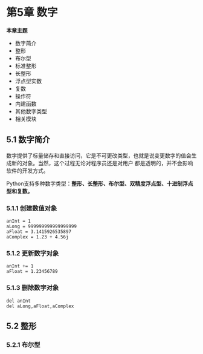 # 第5章 数字

<b>本章主题</b>

* 数字简介
* 整形
* 布尔型
* 标准整形
* 长整形
* 浮点型实数
* 复数
* 操作符
* 内建函数
* 其他数字类型
* 相关模块

## 5.1 数字简介

数字提供了标量储存和直接访问，它是不可更改类型，也就是说变更数字的值会生成新的对象。当然，这个过程无论对程序员还是对用户
都是透明的，并不会影响软件的开发方式。

Python支持多种数字类型：<b>整形、长整形、布尔型、双精度浮点型、十进制浮点型和复数。</b>

### 5.1.1 创建数值对象

    anInt = 1
    aLong = 999999999999999999
    aFloat = 3.1415926535897
    aComplex = 1.23 + 4.56j

### 5.1.2 更新数字对象

    anInt += 1
    aFloat = 1.23456789

### 5.1.3 删除数字对象

    del anInt
    del aLong,aFloat,aComplex

## 5.2 整形

### 5.2.1 布尔型






















